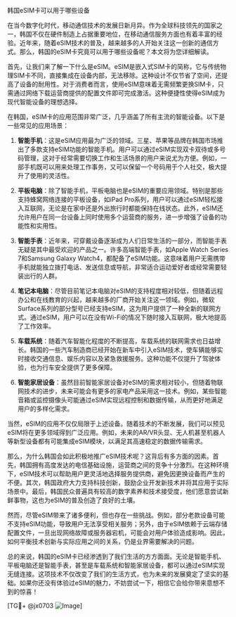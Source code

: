 韩国eSIM卡可以用于哪些设备

在当今数字化时代，移动通信技术的发展日新月异。作为全球科技领先的国家之一，韩国不仅在硬件制造上占据重要地位，在移动通信服务方面也有着丰富的经验。近年来，随着eSIM技术的普及，越来越多的人开始关注这一创新的通信方式。那么，韩国的eSIM卡究竟可以用于哪些设备呢？本文将为您详细解读。

首先，让我们来了解一下什么是eSIM。eSIM是嵌入式SIM卡的简称，它与传统物理SIM卡不同，直接集成在设备内部，无法移除。这种设计不仅节省了空间，还提高了设备的耐用性。对于消费者而言，使用eSIM意味着无需频繁更换SIM卡，只需通过网络下载运营商提供的配置文件即可完成激活。这种便捷性使得eSIM成为现代智能设备的理想选择。

在韩国，eSIM卡的应用范围非常广泛，几乎涵盖了所有主流的智能设备。以下是一些常见的应用场景：

1. **智能手机**：这是eSIM应用最为广泛的领域。三星、苹果等品牌在韩国市场推出了多款支持eSIM功能的智能手机。用户可以通过eSIM实现双卡双待或多号码管理，这对于经常需要切换工作和生活场景的用户来说尤为方便。例如，一部手机既可以用来处理工作事务，又可以保留一个号码用于个人社交，极大提升了使用的灵活性。

2. **平板电脑**：除了智能手机，平板电脑也是eSIM的重要应用领域。特别是那些支持蜂窝网络连接的平板设备，如iPad Pro系列，用户可以通过eSIM轻松接入互联网，无论是在家中还是外出旅行时都能保持在线状态。此外，eSIM还允许用户在同一台设备上同时使用多个运营商的服务，进一步增强了设备的功能性和实用性。

3. **智能手表**：近年来，可穿戴设备逐渐成为人们日常生活的一部分，而智能手表无疑是其中最受欢迎的产品之一。许多高端智能手表，如Apple Watch Series 7和Samsung Galaxy Watch4，都配备了eSIM功能。这意味着用户无需携带手机就能独立拨打电话、发送信息或导航，非常适合运动爱好者或经常需要轻装出行的人群。

4. **笔记本电脑**：尽管目前笔记本电脑对eSIM的支持程度相对较低，但随着远程办公和在线教育的兴起，越来越多的厂商开始关注这一领域。例如，微软Surface系列的部分型号已经支持eSIM，这为用户提供了一种全新的联网方式。通过eSIM，用户可以在没有Wi-Fi的情况下随时接入互联网，极大地提高了工作效率。

5. **车载系统**：随着汽车智能化程度的不断提高，车载系统的联网需求也日益增长。韩国的一些汽车制造商已经开始在新车中引入eSIM技术，使车辆能够实时接收交通信息、娱乐内容以及紧急救援服务。这种功能不仅提升了驾驶体验，也为行车安全提供了更多保障。

6. **智能家居设备**：虽然目前智能家居设备对eSIM的需求相对较小，但随着物联网技术的进步，未来可能会有更多的家电产品采用这一技术。例如，某些智能音箱或监控摄像头可能通过eSIM实现远程控制和数据传输，从而更好地满足用户的多样化需求。

当然，eSIM的应用不仅仅局限于上述设备。随着技术的不断发展，我们可以预见eSIM将在更多领域得到广泛应用。例如，未来的AR/VR头显、无人机甚至机器人等新型设备都有可能集成eSIM模块，以满足其高速稳定的数据传输需求。

那么，为什么韩国会如此积极地推广eSIM技术呢？这背后有多方面的因素。首先，韩国拥有高度发达的电信基础设施，运营商之间的竞争十分激烈。在这种环境下，eSIM技术可以帮助用户更灵活地选择服务提供商，避免因更换设备而产生的不便。其次，韩国政府大力支持科技创新，鼓励企业开发新技术并将其应用于实际场景中。最后，韩国民众普遍具有较高的数字素养和技术接受度，他们愿意尝试新鲜事物，这也为eSIM的普及创造了良好的土壤。

然而，尽管eSIM带来了诸多便利，但也存在一些挑战。例如，部分老款设备可能不支持eSIM功能，导致用户无法享受相关服务；另外，由于eSIM依赖于云端存储配置文件，一旦出现网络故障或服务器宕机，可能会对用户体验造成影响。因此，如何平衡技术创新与实际应用之间的关系，仍是业界需要解决的问题。

总的来说，韩国的eSIM卡已经渗透到了我们生活的方方面面。无论是智能手机、平板电脑还是智能手表，甚至是车载系统和智能家居设备，都可以通过eSIM实现无缝连接。这项技术不仅改变了我们的生活方式，也为未来的发展奠定了坚实的基础。如果你还没有体验过eSIM的魅力，不妨尝试一下，相信它会给你带来意想不到的惊喜！

[TG💪+ @jx0703 ![Image](https://github.com/user-attachments/assets/dbca1d08-cadb-493c-b0ec-ad6f7a83f270)]